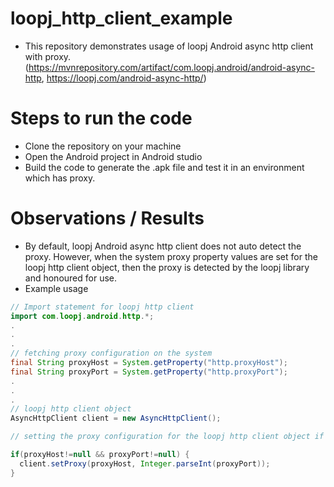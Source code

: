 # loopj_http_client_example
- This repository demonstrates usage of loopj Android async http client with proxy. (https://mvnrepository.com/artifact/com.loopj.android/android-async-http, https://loopj.com/android-async-http/)


# Steps to run the code

- Clone the repository on your machine
- Open the Android project in Android studio
- Build the code to generate the .apk file and test it in an environment which has proxy.

# Observations / Results

- By default, loopj Android async http client does not auto detect the proxy. However, when the system proxy property values are set for the loopj http client object, then the proxy is detected by the loopj library and honoured for use.
- Example usage

```java
// Import statement for loopj http client
import com.loopj.android.http.*;
.
.
.
// fetching proxy configuration on the system
final String proxyHost = System.getProperty("http.proxyHost");
final String proxyPort = System.getProperty("http.proxyPort");
.
.
.
// loopj http client object
AsyncHttpClient client = new AsyncHttpClient();

// setting the proxy configuration for the loopj http client object if the proxy is present in the environment

if(proxyHost!=null && proxyPort!=null) {
  client.setProxy(proxyHost, Integer.parseInt(proxyPort));
}
```
